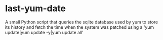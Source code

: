 # last-yum-date
A small Python script that queries the sqlite database used by yum to store its history and fetch the time when the system was patched using a 'yum update|yum update -y|yum update all'
